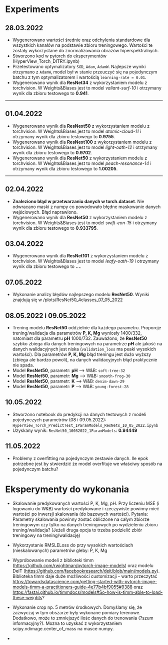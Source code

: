 # Experiments

## 28.03.2022

 * Wygenerowano wartości średnie oraz odchylenia standardowe dla wszystkich kanałów na podstawie zbioru treningowego. Wartości te zostały wykorzystane do znormalizowania obrazów hiperspektralnych.
 * Stworzono kod w pytorch do eksperymentów (HyperView_Torch_DITRY.ipynb) 
 * Przetestowano optymalizatory `SGD`, `Adam`, `AdamW`. Najlepsze wyniki otrzymano z `AdamW`, model był w stanie przeuczyć się na pojedynczym batchu z tym optymalizatorem i wartością `learning-rate = 0.01`.
 * Wygenerowano wynik dla **ResNet34** z wykorzystaniem modelu z torchvision. W Weights&Biases jest to model *valiant-surf-10* i otrzymany wynik dla zbioru testowego to **0.941**.

***
## 01.04.2022

 * Wygenerowano wynik dla **ResNext50** z wykorzystaniem modelu z torchvision. W Weights&Biases jest to model *atomic-cloud-11* i otrzymany wynik dla zbioru testowego to **0.9755**.
 * Wygenerowano wynik dla **ResNext100** z wykorzystaniem modelu z torchvision. W Weights&Biases jest to model *light-oath-12* i otrzymany wynik dla zbioru testowego to **0.9702**.
 * Wygenerowano wynik dla **ResNet50** z wykorzystaniem modelu z torchvision. W Weights&Biases jest to model *peach-resonance-14* i otrzymany wynik dla zbioru testowego to **1.00205**.
 
***
## 02.04.2022

 * **Znaleziono błąd w przetwarzaniu danych w torch.dataset**. Nie odwracano maski z numpy co powodowało błędne maskowanie danych wejściowych. Błąd naprawiono.
 * Wygenerowano wynik dla **ResNet50** z wykorzystaniem modelu z torchvision. W Weights&Biases jest to model *swift-eon-15* i otrzymany wynik dla zbioru testowego to **0.933795**.
 
## 03.04.2022

 * Wygenerowano wynik dla **ResNet101** z wykorzystaniem modelu z torchvision. W Weights&Biases jest to model *leafy-oath-19* i otrzymany wynik dla zbioru testowego to **...**.
 
## 07.05.2022

 * Wykonanie analizy błędów najlepszego modelu **ResNet50**. Wyniki znajdują się w /plots/ResNet50_4classes_07_05_2022
 
 ## 08.05.2022 i 09.05.2022
 
 * Trening modelu **ResNet50** oddzielnie dla każdego parametru. Proporcje trening/walidacja dla parametrów **P, K, Mg** wyniosły 1400/332, natomiast dla parametru **pH** 1000/732. Zauważono, że **ResNet50** szybko zbiega dla danych treningowych na parametrze **pH** ale jakość na danych walidacyjnych jest niska (`validation_loss` ma peaki wysokich wartości). Dla parametrów **P, K, Mg** błąd treningu jest dużo wyższy (zbiega ale bardzo powoli), na danych walidacyjnych błąd praktycznie nie spada.
 * Model **ResNet50**, parametr: **pH** --> W&B: `soft-tree-32`
 * Model **ResNet50**, parametr: **Mg** --> W&B: `smooth-frog-30`
 * Model **ResNet50**, parametr: **K** --> W&B: `denim-dawn-29`
 * Model **ResNet50**, parametr: **P** --> W&B: `young-forest-28`

 ## 10.05.2022
 * Stworzono notebook do predykcji na danych testowych z modeli pojedynczych parametrów (08 i 09.05.2022): ``HyperView_Torch_PredictTest_1ParamModels_ResNets_10_05_2022.ipynb``
 * Uzyskany wynik: ``ResNet50_10052022_1ParamModels``: **0.94449**
 
 ## 11.05.2022
 * Problemy z overfitting na pojedynczym zestawie danych. Ile epok potrzebne jest by stwierdzić że model overfituje we właściwy sposób na pojedynczym batchu?
 
# Eksperymenty do wykonania

 * Skalowanie predykowanych wartości P, K, Mg, pH. Przy liczeniu MSE (i logowaniu do W&B) wartości predykowane i rzeczywiste powinny mieć wartości po inwersji skalowania (do bazowych wartości). Pytania: Parametry skalowania powinny zostać obliczone na całym zbiorze treningowym czy tylko na danych treningowych po wydzieleniu zbioru trening/walidacja? (Jeżeli druga opcja to trzeba podzielić zbiór treningowy na trening/walidację) 
 
 * Wykorzystanie RMSLELoss do przy wysokich wartościach (nieskalowanych) parametrów gleby: P, K, Mg
 * Wypróbowanie modeli z biblioteki timm (https://github.com/rwightman/pytorch-image-models) oraz modelu DeiT (https://github.com/facebookresearch/deit/blob/main/models.py). Biblioteka timm daje duże możliwości customizacji - warto przeczytać https://towardsdatascience.com/getting-started-with-pytorch-image-models-timm-a-practitioners-guide-4e77b4bf9055#9388 oraz  https://fastai.github.io/timmdocs/models#So-how-is-timm-able-to-load-these-weights? 
 * Wykonanie crop np. 5 metrów środkowych. Domyślamy się, że zazwyczaj w tym obszarze były wykonane pomiary terenowe. Dodatkowo, może to zmniejszyć ilośc danych do trenowania (?szum informacyjny?). Mozna to uzyskać z wykorzystaniem scipy.ndimage.center_of_mass na masce numpy.
 * 
 
 
 